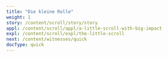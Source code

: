 ```yaml
---
title: "Die kleine Rolle"
weight: 1
story: /content/scroll/story/story
appl: /content/scroll/appl/a-little-scroll-with-big-impact
expl: /content/scroll/expl/the-little-scroll
next: /content/witnesses/quick
docType: quick
---
```

